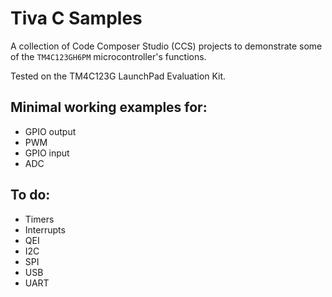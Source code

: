 # Tiva C Samples

A collection of Code Composer Studio (CCS) projects to demonstrate some of the `TM4C123GH6PM` microcontroller's functions.

Tested on the TM4C123G LaunchPad Evaluation Kit.

## Minimal working examples for:
- GPIO output
- PWM
- GPIO input
- ADC

## To do:
- Timers
- Interrupts
- QEI
- I2C
- SPI
- USB
- UART
